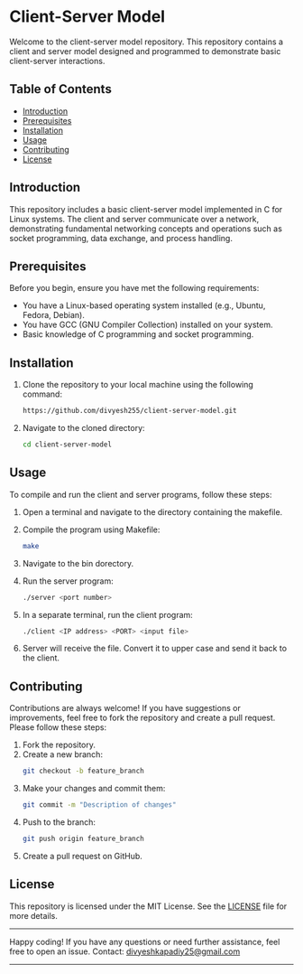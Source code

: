# Client-Server Model

Welcome to the client-server model repository. This repository contains a client and server model designed and programmed to demonstrate basic client-server interactions.

## Table of Contents

- [Introduction](#introduction)
- [Prerequisites](#prerequisites)
- [Installation](#installation)
- [Usage](#usage)
- [Contributing](#contributing)
- [License](#license)

## Introduction

This repository includes a basic client-server model implemented in C for Linux systems. The client and server communicate over a network, demonstrating fundamental networking concepts and operations such as socket programming, data exchange, and process handling.

## Prerequisites

Before you begin, ensure you have met the following requirements:

- You have a Linux-based operating system installed (e.g., Ubuntu, Fedora, Debian).
- You have GCC (GNU Compiler Collection) installed on your system.
- Basic knowledge of C programming and socket programming.

## Installation

1. Clone the repository to your local machine using the following command:
   ```bash
   https://github.com/divyesh255/client-server-model.git
   ```

2. Navigate to the cloned directory:
   ```bash
   cd client-server-model
   ```

## Usage

To compile and run the client and server programs, follow these steps:

1. Open a terminal and navigate to the directory containing the makefile.
2. Compile the program using Makefile:
   ```bash
   make
   ```
3. Navigate to the bin dorectory.

4. Run the server program:
   ```bash
   ./server <port number>
   ```

5. In a separate terminal, run the client program:
   ```bash
   ./client <IP address> <PORT> <input file>
   ```
6. Server will receive the file. Convert it to upper case and send it back to the client.


## Contributing

Contributions are always welcome! If you have suggestions or improvements, feel free to fork the repository and create a pull request. Please follow these steps:

1. Fork the repository.
2. Create a new branch:
   ```bash
   git checkout -b feature_branch
   ```
3. Make your changes and commit them:
   ```bash
   git commit -m "Description of changes"
   ```
4. Push to the branch:
   ```bash
   git push origin feature_branch
   ```
5. Create a pull request on GitHub.

## License

This repository is licensed under the MIT License. See the [LICENSE](LICENSE) file for more details.

---

Happy coding! If you have any questions or need further assistance, feel free to open an issue.
Contact: divyeshkapadiy25@gmail.com

---

